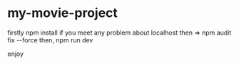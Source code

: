 # my-movie-project
firstly npm install
 if you meet any problem about localhost then => npm audit fix --force 
 then,
 npm run dev
 
 enjoy
